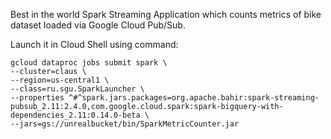 Best in the world Spark Streaming Application which counts metrics of bike dataset loaded via Google Cloud Pub/Sub. 

Launch it in Cloud Shell using command:
```
gcloud dataproc jobs submit spark \
--cluster=claus \
--region=us-central1 \
--class=ru.sgu.SparkLauncher \
--properties ^#^spark.jars.packages=org.apache.bahir:spark-streaming-pubsub_2.11:2.4.0,com.google.cloud.spark:spark-bigquery-with-dependencies_2.11:0.14.0-beta \
--jars=gs://unrealbucket/bin/SparkMetricCounter.jar
```